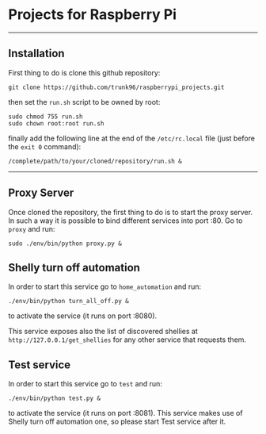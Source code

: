 # Projects for Raspberry Pi

---

## Installation

First thing to do is clone this github repository:

```
git clone https://github.com/trunk96/raspberrypi_projects.git
```

then set the ``run.sh`` script to be owned by root:

```
sudo chmod 755 run.sh
sudo chown root:root run.sh
```

finally add the following line at the end of the ``/etc/rc.local`` file (just before the ``exit 0`` command):

```
/complete/path/to/your/cloned/repository/run.sh &
```

---
## Proxy Server

Once cloned the repository, the first thing to do is to start the proxy server. In such a way it is possible to bind different services into port :80.
Go to `proxy` and run:

```
sudo ./env/bin/python proxy.py &
```


## Shelly turn off automation

In order to start this service go to `home_automation` and run:

```
./env/bin/python turn_all_off.py &
```

to activate the service (it runs on port :8080).

This service exposes also the list of discovered shellies at `http://127.0.0.1/get_shellies` for any other service that requests them.

## Test service
In order to start this service go to `test` and run:

```
./env/bin/python test.py &
```

to activate the service (it runs on port :8081).
This service makes use of Shelly turn off automation one, so please start Test service after it.   
